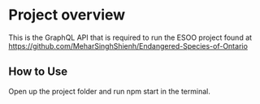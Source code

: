 # Project overview
This is the GraphQL API that is required to run the ESOO project found at https://github.com/MeharSinghShienh/Endangered-Species-of-Ontario 

## How to Use
Open up the project folder and run npm start in the terminal.
